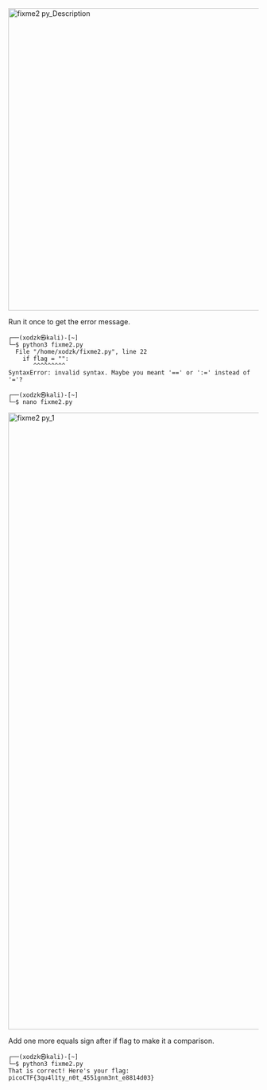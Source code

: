 

<img width="607" alt="fixme2 py_Description" src="https://github.com/sahinyurek/picoCTF-writeups/assets/62119201/7606a372-034a-4b1f-9031-0e36905e629c">


Run it once to get the error message.

```shell
┌──(xodzk㉿kali)-[~]
└─$ python3 fixme2.py 
  File "/home/xodzk/fixme2.py", line 22
    if flag = "":
       ^^^^^^^^^
SyntaxError: invalid syntax. Maybe you meant '==' or ':=' instead of '='?

┌──(xodzk㉿kali)-[~]
└─$ nano fixme2.py
```

<img width="1239" alt="fixme2 py_1" src="https://github.com/sahinyurek/picoCTF-writeups/assets/62119201/7ff65d99-fdfe-4272-bf55-9561d28cc8c7">

Add one more equals sign after if flag to make it a comparison.

```shell
┌──(xodzk㉿kali)-[~]
└─$ python3 fixme2.py 
That is correct! Here's your flag: picoCTF{3qu4l1ty_n0t_4551gnm3nt_e8814d03}
```
